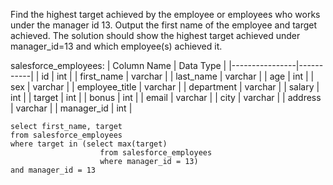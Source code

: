 Find the highest target achieved by the employee or employees who works under the manager id 13. Output the first name of the employee and target achieved. 
The solution should show the highest target achieved under manager_id=13 and which employee(s) achieved it.

salesforce_employees:
| Column Name    | Data Type |
|----------------|-----------|
| id             | int       |
| first_name     | varchar   |
| last_name      | varchar   |
| age            | int       |
| sex            | varchar   |
| employee_title | varchar   |
| department     | varchar   |
| salary         | int       |
| target         | int       |
| bonus          | int       |
| email          | varchar   |
| city           | varchar   |
| address        | varchar   |
| manager_id     | int       |

```
select first_name, target
from salesforce_employees
where target in (select max(target)
                    from salesforce_employees
                    where manager_id = 13)
and manager_id = 13
```
